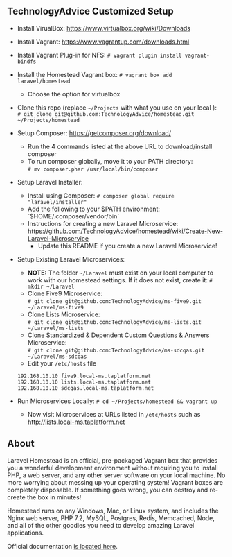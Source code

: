 ## TechnologyAdvice Customized Setup

* Install VirualBox: https://www.virtualbox.org/wiki/Downloads  
* Install Vagrant: https://www.vagrantup.com/downloads.html  
* Install Vagrant Plug-in for NFS:  `# vagrant plugin install vagrant-bindfs`  
* Install the Homestead Vagrant box:  `# vagrant box add laravel/homestead`  
  * Choose the option for virtualbox  
* Clone this repo (replace `~/Projects` with what you use on your local ):   
`# git clone git@github.com:TechnologyAdvice/homestead.git ~/Projects/homestead`

* Setup Composer: https://getcomposer.org/download/  
  * Run the 4 commands listed at the above URL to download/install composer
  * To run composer globally, move it to your PATH directory:  
    `# mv composer.phar /usr/local/bin/composer`
* Setup Laravel Installer: 
  * Install using Composer: `# composer global require "laravel/installer"`
  * Add the following to your $PATH environment: `$HOME/.composer/vendor/bin`
  * Instructions for creating a new Laravel Microservice: https://github.com/TechnologyAdvice/homestead/wiki/Create-New-Laravel-Microservice
    * Update this README if you create a new Laravel Microservice!
* Setup Existing Laravel Microservices:
    * **NOTE:** The folder `~/Laravel` must exist on your local computer to work with our homestead settings. If it does not exist, create it: `# mkdir ~/Laravel`
    * Clone Five9 Microservice:  
    `# git clone git@github.com:TechnologyAdvice/ms-five9.git ~/Laravel/ms-five9`
    * Clone Lists Microservice:  
    `# git clone git@github.com:TechnologyAdvice/ms-lists.git ~/Laravel/ms-lists`
    * Clone Standardized & Dependent Custom Questions & Answers Microservice:  
    `# git clone git@github.com:TechnologyAdvice/ms-sdcqas.git ~/Laravel/ms-sdcqas`
    * Edit your `/etc/hosts` file
    ```
    192.168.10.10 five9.local-ms.taplatform.net
    192.168.10.10 lists.local-ms.taplatform.net
    192.168.10.10 sdcqas.local-ms.taplatform.net
    ```
* Run Microservices Locally: `# cd ~/Projects/homestead && vagrant up`
    * Now visit Microservices at URLs listed in `/etc/hosts` such as http://lists.local-ms.taplatform.net
    

## About

Laravel Homestead is an official, pre-packaged Vagrant box that provides you a wonderful development environment without requiring you to install PHP, a web server, and any other server software on your local machine. No more worrying about messing up your operating system! Vagrant boxes are completely disposable. If something goes wrong, you can destroy and re-create the box in minutes!

Homestead runs on any Windows, Mac, or Linux system, and includes the Nginx web server, PHP 7.2, MySQL, Postgres, Redis, Memcached, Node, and all of the other goodies you need to develop amazing Laravel applications.

Official documentation [is located here](https://laravel.com/docs/homestead).
